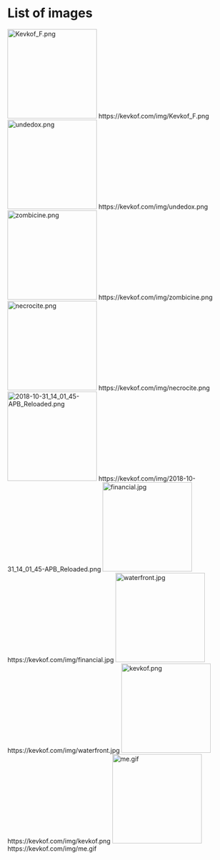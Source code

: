 # List of images
 
<img src=https://kevkof.com/img/Kevkof_F.png alt=Kevkof_F.png width='200'/>
https://kevkof.com/img/Kevkof_F.png
<img src=https://kevkof.com/img/undedox.png alt=undedox.png width='200'/>
https://kevkof.com/img/undedox.png
<img src=https://kevkof.com/img/zombicine.png alt=zombicine.png width='200'/>
https://kevkof.com/img/zombicine.png
<img src=https://kevkof.com/img/necrocite.png alt=necrocite.png width='200'/>
https://kevkof.com/img/necrocite.png
<img src=https://kevkof.com/img/2018-10-31_14_01_45-APB_Reloaded.png alt=2018-10-31_14_01_45-APB_Reloaded.png width='200'/>
https://kevkof.com/img/2018-10-31_14_01_45-APB_Reloaded.png
<img src=https://kevkof.com/img/financial.jpg alt=financial.jpg width='200'/>
https://kevkof.com/img/financial.jpg
<img src=https://kevkof.com/img/waterfront.jpg alt=waterfront.jpg width='200'/>
https://kevkof.com/img/waterfront.jpg
<img src=https://kevkof.com/img/kevkof.png alt=kevkof.png width='200'/>
https://kevkof.com/img/kevkof.png
<img src=https://kevkof.com/img/me.gif alt=me.gif width='200'/>
https://kevkof.com/img/me.gif
